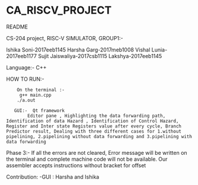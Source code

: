 # CA_RISCV_PROJECT
README

CS-204 project, RISC-V SIMULATOR, GROUP1:-

Ishika Soni-2017eeb1145
Harsha Garg-2017meb1008
Vishal Lunia-2017eeb1177
Sujit Jaiswaliya-2017csb1115
Lakshya-2017eeb1145

Language:- C++


HOW TO RUN:-
        
        On the terminal :-
         g++ main.cpp
        ./a.out
        
       GUI:-  Qt framework
            Editor pane , Highlighting the data forwarding path, Identification of data Hazard , Identification of Control Hazard,     Register and Inter state Registers value after every cycle, Branch Predictor result, Dealing with three different cases for 1.without pipelining, 2.pipelining without data forwarding and 3.pipelining with data forwarding

Phase 3:-
If all the errors are not cleared, Error message will be written on the terminal and complete machine code will not be available.
Our assembler accepts instructions without bracket for offset 

Contribution:
-GUI : Harsha and Ishika
